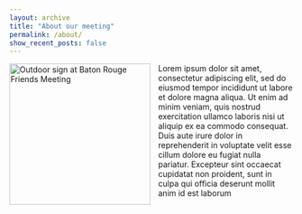 ```yaml
---
layout: archive
title: "About our meeting"
permalink: /about/
show_recent_posts: false
---
```


<div style="float: left; margin: 0 1em 1em 0;">
  <img src="{{'assets/images/outdoor_sign_img.jpg' | absolute_url}}" alt="Outdoor sign at Baton Rouge Friends Meeting" style="width: 250px; height: auto;">
</div>

Lorem ipsum dolor sit amet, consectetur adipiscing elit, sed do eiusmod tempor incididunt ut labore et dolore magna aliqua. Ut enim ad minim veniam, quis nostrud exercitation ullamco laboris nisi ut aliquip ex ea commodo consequat.
Duis aute irure dolor in reprehenderit in voluptate velit esse cillum dolore eu fugiat nulla pariatur.
Excepteur sint occaecat cupidatat non proident, sunt in culpa qui officia deserunt mollit anim id est laborum


